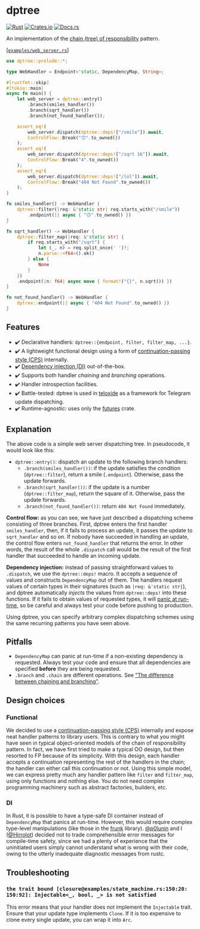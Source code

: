 # dptree
[![Rust](https://github.com/teloxide/dptree/actions/workflows/rust.yml/badge.svg)](https://github.com/teloxide/dptree/actions/workflows/rust.yml)
[![Crates.io](https://img.shields.io/crates/v/dptree.svg)](https://crates.io/crates/dptree)
[![Docs.rs](https://docs.rs/dptree/badge.svg)](https://docs.rs/dptree)

An implementation of the [chain (tree) of responsibility] pattern.

[[`examples/web_server.rs`](examples/web_server.rs)]
```rust
use dptree::prelude::*;

type WebHandler = Endpoint<'static, DependencyMap, String>;

#[rustfmt::skip]
#[tokio::main]
async fn main() {
    let web_server = dptree::entry()
        .branch(smiles_handler())
        .branch(sqrt_handler())
        .branch(not_found_handler());

    assert_eq!(
        web_server.dispatch(dptree::deps!["/smile"]).await,
        ControlFlow::Break("🙃".to_owned())
    );
    assert_eq!(
        web_server.dispatch(dptree::deps!["/sqrt 16"]).await,
        ControlFlow::Break("4".to_owned())
    );
    assert_eq!(
        web_server.dispatch(dptree::deps!["/lol"]).await,
        ControlFlow::Break("404 Not Found".to_owned())
    );
}

fn smiles_handler() -> WebHandler {
    dptree::filter(|req: &'static str| req.starts_with("/smile"))
        .endpoint(|| async { "🙃".to_owned() })
}

fn sqrt_handler() -> WebHandler {
    dptree::filter_map(|req: &'static str| {
        if req.starts_with("/sqrt") {
            let (_, n) = req.split_once(' ')?;
            n.parse::<f64>().ok()
        } else {
            None
        }
    })
    .endpoint(|n: f64| async move { format!("{}", n.sqrt()) })
}

fn not_found_handler() -> WebHandler {
    dptree::endpoint(|| async { "404 Not Found".to_owned() })
}
```

## Features

 - ✔️ Declarative handlers: `dptree::{endpoint, filter, filter_map, ...}`.
 - ✔️ A lightweight functional design using a form of [continuation-passing style (CPS)] internally.
 - ✔️ [Dependency injection (DI)] out-of-the-box.
 - ✔️ Supports both handler _chaining_ and _branching_ operations.
 - ✔️ Handler introspection facilities.
 - ✔️ Battle-tested: dptree is used in [teloxide] as a framework for Telegram update dispatching.
 - ✔️ Runtime-agnostic: uses only the [futures] crate.

[continuation-passing style (CPS)]: https://en.wikipedia.org/wiki/Continuation-passing_style
[Dependency injection (DI)]: https://en.wikipedia.org/wiki/Dependency_injection
[teloxide]: https://github.com/teloxide/teloxide
[futures]: https://github.com/rust-lang/futures-rs

## Explanation

The above code is a simple web server dispatching tree. In pseudocode, it would look like this:

 - `dptree::entry()`: dispatch an update to the following branch handlers:
   - `.branch(smiles_handler())`: if the update satisfies the condition (`dptree::filter`), return a smile (`.endpoint`). Otherwise, pass the update forwards.
   - `.branch(sqrt_handler())`: if the update is a number (`dptree::filter_map`), return the square of it. Otherwise, pass the update forwards.
   - `.branch(not_found_handler())`: return `404 Not Found` immediately.

**Control flow:** as you can see, we have just described a dispatching scheme consisting of three branches. First, dptree enters the first handler `smiles_handler`, then, if it fails to process an update, it passes the update to `sqrt_handler` and so on. If nobody have succeeded in handling an update, the control flow enters `not_found_handler` that returns the error. In other words, the result of the whole `.dispatch` call would be the result of the first handler that succeeded to handle an incoming update.

**Dependency injection:** instead of passing straightforward values to `.dispatch`, we use the `dptree::deps!` macro. It accepts a sequence of values and constructs `DependencyMap` out of them. The handlers request values of certain types in their signatures (such as `|req: &'static str|`), and dptree automatically _injects_ the values from `dptree::deps!` into these functions. If it fails to obtain values of requested types, it will [panic at run-time](#di), so be careful and always test your code before pushing to production.

Using dptree, you can specify arbitrary complex dispatching schemes using the same recurring patterns you have seen above.

[chain (tree) of responsibility]: https://en.wikipedia.org/wiki/Chain-of-responsibility_pattern

## Pitfalls

 - `DependencyMap` can panic at run-time if a non-existing dependency is requested. Always test your code and ensure that all dependencies are specified **before** they are being requested.
 - `.branch` and `.chain` are different operations. See ["The difference between chaining and branching"](https://docs.rs/dptree/latest/dptree/struct.Handler.html#the-difference-between-chaining-and-branching).

## Design choices

### Functional

We decided to use a [continuation-passing style (CPS)] internally and expose neat handler patterns to library users. This is contrary to what you might have seen in typical object-oriented models of the chain of responsibility pattern. In fact, we have first tried to make a typical OO design, but then resorted to FP because of its simplicity. With this design, each handler accepts a continuation representing the rest of the handlers in the chain; the handler can either call this continuation or not. Using this simple model, we can express pretty much any handler pattern like `filter` and `filter_map`, using only functions and nothing else. You do not need complex programming machinery such as abstract factories, builders, etc.

### DI

In Rust, it is possible to have a type-safe DI container instead of `DependencyMap` that panics at run-time. However, this would require complex type-level manipulations (like those in the [frunk] library). [@p0lunin] and I ([@Hirrolot]) decided not to trade comprehensible error messages for compile-time safety, since we had a plenty of experience that the uninitiated users simply cannot understand what is wrong with their code, owing to the utterly inadequate diagnostic messages from rustc.

[frunk]: https://github.com/lloydmeta/frunk
[@p0lunin]: https://github.com/p0lunin
[@Hirrolot]: https://github.com/Hirrolot

## Troubleshooting

### `the trait bound [closure@examples/state_machine.rs:150:20: 150:92]: Injectable<_, bool, _> is not satisfied`

This error means that your handler does not implement the `Injectable` trait. Ensure that your update type implements `Clone`. If it is too expensive to clone every single update, you can wrap it into `Arc`.
